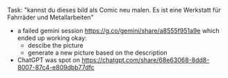Task: "kannst du dieses bild als Comic neu malen. Es ist eine Werkstatt für Fahrräder und Metallarbeiten"

* a failed gemini session https://g.co/gemini/share/a8555f951a9e which ended up working okay:
  * descibe the picture
  * generate a new picture based on the description
* ChatGPT was spot on https://chatgpt.com/share/68e63068-8dd8-8007-87c4-e809dbb77dfc
